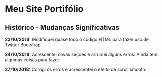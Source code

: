 # Meu Site Portifólio

## Histórico - Mudanças Significativas

**23/10/2018:** Modifiquei quase todo o código HTML para fazer uso de Twitter Bootstrap.

**24/10/2018:** Acrescentei novas seções e arrumei alguns erros. Ainda tem algumas coisas para fazer.

**27/10/2018:** Corrigi os erros e acrescentei o efeito de scroll smooth.